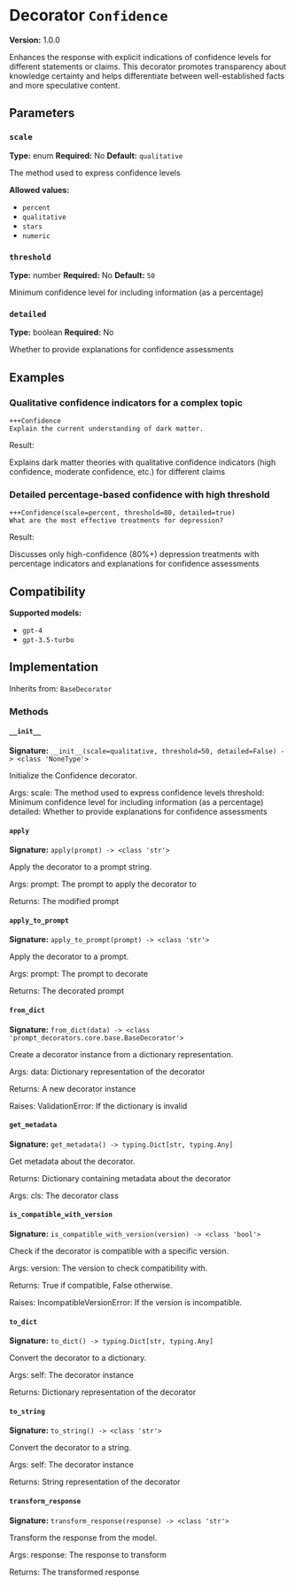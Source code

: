 # Decorator `Confidence`

**Version:** 1.0.0

Enhances the response with explicit indications of confidence levels for different statements or claims. This decorator promotes transparency about knowledge certainty and helps differentiate between well-established facts and more speculative content.

## Parameters

### `scale`

**Type:** enum
**Required:** No
**Default:** `qualitative`

The method used to express confidence levels

**Allowed values:**

- `percent`
- `qualitative`
- `stars`
- `numeric`

### `threshold`

**Type:** number
**Required:** No
**Default:** `50`

Minimum confidence level for including information (as a percentage)

### `detailed`

**Type:** boolean
**Required:** No

Whether to provide explanations for confidence assessments

## Examples

### Qualitative confidence indicators for a complex topic

```
+++Confidence
Explain the current understanding of dark matter.
```

Result:

Explains dark matter theories with qualitative confidence indicators (high confidence, moderate confidence, etc.) for different claims

### Detailed percentage-based confidence with high threshold

```
+++Confidence(scale=percent, threshold=80, detailed=true)
What are the most effective treatments for depression?
```

Result:

Discusses only high-confidence (80%+) depression treatments with percentage indicators and explanations for confidence assessments

## Compatibility

**Supported models:**

- `gpt-4`
- `gpt-3.5-turbo`

## Implementation

Inherits from: `BaseDecorator`

### Methods

#### `__init__`

**Signature:** `__init__(scale=qualitative, threshold=50, detailed=False) -> <class 'NoneType'>`

Initialize the Confidence decorator.

Args:
    scale: The method used to express confidence levels
    threshold: Minimum confidence level for including information (as a percentage)
    detailed: Whether to provide explanations for confidence assessments

#### `apply`

**Signature:** `apply(prompt) -> <class 'str'>`

Apply the decorator to a prompt string.

Args:
    prompt: The prompt to apply the decorator to


Returns:
    The modified prompt

#### `apply_to_prompt`

**Signature:** `apply_to_prompt(prompt) -> <class 'str'>`

Apply the decorator to a prompt.

Args:
    prompt: The prompt to decorate

Returns:
    The decorated prompt

#### `from_dict`

**Signature:** `from_dict(data) -> <class 'prompt_decorators.core.base.BaseDecorator'>`

Create a decorator instance from a dictionary representation.

Args:
    data: Dictionary representation of the decorator

Returns:
    A new decorator instance

Raises:
    ValidationError: If the dictionary is invalid

#### `get_metadata`

**Signature:** `get_metadata() -> typing.Dict[str, typing.Any]`

Get metadata about the decorator.

Returns:
    Dictionary containing metadata about the decorator


Args:
    cls: The decorator class

#### `is_compatible_with_version`

**Signature:** `is_compatible_with_version(version) -> <class 'bool'>`

Check if the decorator is compatible with a specific version.

Args:
    version: The version to check compatibility with.


Returns:
    True if compatible, False otherwise.


Raises:
    IncompatibleVersionError: If the version is incompatible.

#### `to_dict`

**Signature:** `to_dict() -> typing.Dict[str, typing.Any]`

Convert the decorator to a dictionary.

Args:
    self: The decorator instance

Returns:
    Dictionary representation of the decorator

#### `to_string`

**Signature:** `to_string() -> <class 'str'>`

Convert the decorator to a string.

Args:
    self: The decorator instance

Returns:
    String representation of the decorator

#### `transform_response`

**Signature:** `transform_response(response) -> <class 'str'>`

Transform the response from the model.

Args:
    response: The response to transform

Returns:
    The transformed response
